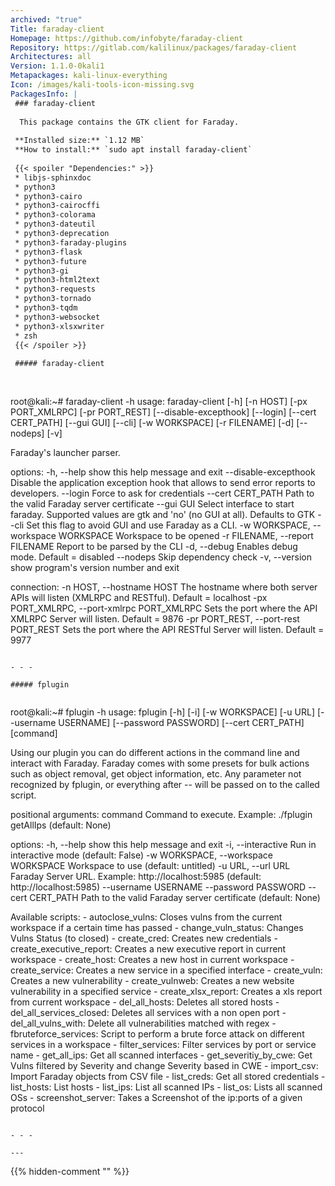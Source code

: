 ```yaml
---
archived: "true"
Title: faraday-client
Homepage: https://github.com/infobyte/faraday-client
Repository: https://gitlab.com/kalilinux/packages/faraday-client
Architectures: all
Version: 1.1.0-0kali1
Metapackages: kali-linux-everything 
Icon: /images/kali-tools-icon-missing.svg
PackagesInfo: |
 ### faraday-client
 
  This package contains the GTK client for Faraday.
 
 **Installed size:** `1.12 MB`  
 **How to install:** `sudo apt install faraday-client`  
 
 {{< spoiler "Dependencies:" >}}
 * libjs-sphinxdoc 
 * python3
 * python3-cairo
 * python3-cairocffi
 * python3-colorama
 * python3-dateutil
 * python3-deprecation
 * python3-faraday-plugins
 * python3-flask
 * python3-future
 * python3-gi
 * python3-html2text
 * python3-requests
 * python3-tornado
 * python3-tqdm
 * python3-websocket
 * python3-xlsxwriter
 * zsh
 {{< /spoiler >}}
 
 ##### faraday-client
 
 
 ```
 root@kali:~# faraday-client -h
 usage: faraday-client [-h] [-n HOST] [-px PORT_XMLRPC] [-pr PORT_REST]
                       [--disable-excepthook] [--login] [--cert CERT_PATH]
                       [--gui GUI] [--cli] [-w WORKSPACE] [-r FILENAME] [-d]
                       [--nodeps] [-v]
 
 Faraday's launcher parser.
 
 options:
   -h, --help            show this help message and exit
   --disable-excepthook  Disable the application exception hook that allows to
                         send error reports to developers.
   --login               Force to ask for credentials
   --cert CERT_PATH      Path to the valid Faraday server certificate
   --gui GUI             Select interface to start faraday. Supported values
                         are gtk and 'no' (no GUI at all). Defaults to GTK
   --cli                 Set this flag to avoid GUI and use Faraday as a CLI.
   -w WORKSPACE, --workspace WORKSPACE
                         Workspace to be opened
   -r FILENAME, --report FILENAME
                         Report to be parsed by the CLI
   -d, --debug           Enables debug mode. Default = disabled
   --nodeps              Skip dependency check
   -v, --version         show program's version number and exit
 
 connection:
   -n HOST, --hostname HOST
                         The hostname where both server APIs will listen
                         (XMLRPC and RESTful). Default = localhost
   -px PORT_XMLRPC, --port-xmlrpc PORT_XMLRPC
                         Sets the port where the API XMLRPC Server will listen.
                         Default = 9876
   -pr PORT_REST, --port-rest PORT_REST
                         Sets the port where the API RESTful Server will
                         listen. Default = 9977
 ```
 
 - - -
 
 ##### fplugin
 
 
 ```
 root@kali:~# fplugin -h
 usage: fplugin [-h] [-i] [-w WORKSPACE] [-u URL] [--username USERNAME]
                [--password PASSWORD] [--cert CERT_PATH]
                [command]
 
 Using our plugin you can do different actions in the command line
 and interact with Faraday. Faraday comes with some presets for bulk
 actions such as object removal, get object information, etc.
 Any parameter not recognized by fplugin, or everything after -- will be passed on 
 to the called script.
 
 positional arguments:
   command               Command to execute. Example: ./fplugin getAllIps
                         (default: None)
 
 options:
   -h, --help            show this help message and exit
   -i, --interactive     Run in interactive mode (default: False)
   -w WORKSPACE, --workspace WORKSPACE
                         Workspace to use (default: untitled)
   -u URL, --url URL     Faraday Server URL. Example: http://localhost:5985
                         (default: http://localhost:5985)
   --username USERNAME
   --password PASSWORD
   --cert CERT_PATH      Path to the valid Faraday server certificate (default:
                         None)
 
 Available scripts:
 	- autoclose_vulns: Closes vulns from the current workspace if a certain time has passed
 	- change_vuln_status: Changes Vulns Status (to closed)
 	- create_cred: Creates new credentials
 	- create_executive_report: Creates a new executive report in current workspace
 	- create_host: Creates a new host in current workspace
 	- create_service: Creates a new service in a specified interface
 	- create_vuln: Creates a new vulnerability
 	- create_vulnweb: Creates a new website vulnerability in a specified service
 	- create_xlsx_report: Creates a xls report from current workspace
 	- del_all_hosts: Deletes all stored hosts
 	- del_all_services_closed: Deletes all services with a non open port
 	- del_all_vulns_with: Delete all vulnerabilities matched with regex
 	- fbruteforce_services: Script to perform a brute force attack on different services in a workspace
 	- filter_services: Filter services by port or service name
 	- get_all_ips: Get all scanned interfaces
 	- get_severitiy_by_cwe: Get Vulns filtered by Severity and change Severity based in CWE
 	- import_csv: Import Faraday objects from CSV file
 	- list_creds: Get all stored credentials
 	- list_hosts: List hosts
 	- list_ips: List all scanned IPs
 	- list_os: Lists all scanned OSs
 	- screenshot_server: Takes a Screenshot of the ip:ports of a given protocol
 ```
 
 - - -
 
---
```

{{% hidden-comment "<!--Do not edit anything above this line-->" %}}
